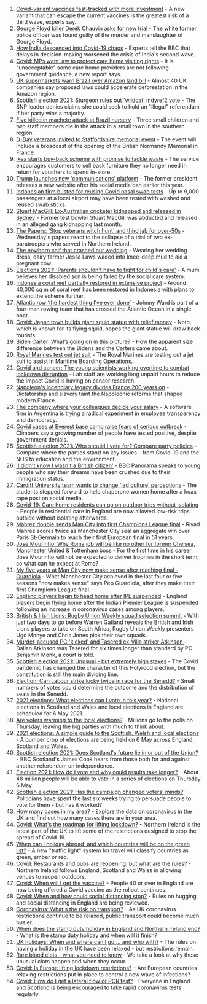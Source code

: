 1. [Covid-variant vaccines fast-tracked with more investment](https://www.bbc.co.uk/news/health-56984984) - A new variant that can escape the current vaccines is the greatest risk of a third wave, experts say.
2. [George Floyd killer Derek Chauvin asks for new trial](https://www.bbc.co.uk/news/world-us-canada-56989757) - The white former police officer was found guilty of the murder and manslaughter of George Floyd.
3. [How India descended into Covid-19 chaos](https://www.bbc.co.uk/news/world-asia-india-56977653) - Experts tell the BBC that delays in decision-making worsened the crisis of India's second wave.
4. [Covid: MPs want law to protect care home visiting rights](https://www.bbc.co.uk/news/uk-56989049) - It is "unacceptable" some care home providers are not following government guidance, a new report says.
5. [UK supermarkets warn Brazil over Amazon land bill](https://www.bbc.co.uk/news/uk-56989711) - Almost 40 UK companies say proposed laws could accelerate deforestation in the Amazon region.
6. [Scottish election 2021: Sturgeon rules out 'wildcat' indyref2 vote](https://www.bbc.co.uk/news/uk-scotland-scotland-politics-56988320) - The SNP leader denies claims she could seek to hold an "illegal" referendum if her party wins a majority.
7. [Five killed in machete attack at Brazil nursery](https://www.bbc.co.uk/news/world-latin-america-56983868) - Three small children and two staff members die in the attack in a small town in the southern region.
8. [D-Day veterans invited to Staffordshire memorial event](https://www.bbc.co.uk/news/uk-england-stoke-staffordshire-56986895) - The event will include a broadcast of the opening of the British Normandy Memorial in France.
9. [Ikea starts buy-back scheme with promise to tackle waste](https://www.bbc.co.uk/news/business-56981636) - The service encourages customers to sell back furniture they no longer need in return for vouchers to spend in-store.
10. [Trump launches new 'communications' platform](https://www.bbc.co.uk/news/technology-56989500) - The former president releases a new website after his social media ban earlier this year.
11. [Indonesian firm busted for reusing Covid nasal swab tests](https://www.bbc.co.uk/news/world-asia-56990253) - Up to 9,000 passengers at a local airport may have been tested with washed and reused swab sticks.
12. [Stuart MacGill: Ex-Australian cricketer kidnapped and released in Sydney](https://www.bbc.co.uk/news/world-australia-56989931) - Former test bowler Stuart MacGill was abducted and released in an alleged gang kidnapping last month.
13. [The Papers: 'Stop veterans witch hunt' and third jab for over-50s](https://www.bbc.co.uk/news/blogs-the-papers-56989031) - Wednesday's papers react to the collapse of a trial of two ex-paratroopers who served in Northern Ireland.
14. [The newborn calf that crashed our wedding](https://www.bbc.co.uk/news/world-australia-56976291) - Wearing her wedding dress, dairy farmer Jessa Laws waded into knee-deep mud to aid a pregnant cow.
15. [Elections 2021: 'Parents shouldn't have to fight for child's care'](https://www.bbc.co.uk/news/uk-england-nottinghamshire-56931993) - A mum believes her disabled son is being failed by the social care system.
16. [Indonesia coral reef partially restored in extensive project](https://www.bbc.co.uk/news/science-environment-56985594) - Around 40,000 sq m of coral reef has been restored in Indonesia with plans to extend the scheme further.
17. [Atlantic row ‘the hardest thing I’ve ever done’](https://www.bbc.co.uk/news/uk-northern-ireland-56929679) - Johnny Ward is part of a four-man rowing team that has crossed the Atlantic Ocean in a single boat.
18. [Covid: Japan town builds giant squid statue with relief money](https://www.bbc.co.uk/news/world-europe-56978075) - Noto, which is known for its flying squid, hopes the giant statue will draw back tourists.
19. [Biden Carter: What’s going on in this picture?](https://www.bbc.co.uk/news/world-us-canada-56988360) - How the apparent size difference between the Bidens and the Carters came about.
20. [Royal Marines test out jet suit](https://www.bbc.co.uk/news/uk-56979994) - The Royal Marines are testing out a jet suit to assist in Maritime Boarding Operations.
21. [Covid and cancer: The young scientists working overtime to combat lockdown disruption](https://www.bbc.co.uk/news/newsbeat-56821532) - Lab staff are working long unpaid hours to reduce the impact Covid is having on cancer research.
22. [Napoleon's incendiary legacy divides France 200 years on](https://www.bbc.co.uk/news/world-europe-56977769) - Dictatorship and slavery taint the Napoleonic reforms that shaped modern France.
23. [The company where your colleagues decide your salary](https://www.bbc.co.uk/news/business-56915767) - A software firm in Argentina is trying a radical experiment in employee transparency and democracy.
24. [Covid cases at Everest base camp raise fears of serious outbreak](https://www.bbc.co.uk/news/world-asia-56984320) - Climbers say a growing number of people have tested positive, despite government denials.
25. [Scottish election 2021: Who should I vote for? Compare party policies](https://www.bbc.co.uk/news/uk-scotland-scotland-politics-56510773) - Compare where the parties stand on key issues - from Covid-19 and the NHS to education and the environment.
26. ['I didn't know I wasn't a British citizen'](https://www.bbc.co.uk/news/uk-56984268) - BBC Panorama speaks to young people who say their dreams have been crushed due to their immigration status.
27. [Cardiff University team wants to change 'lad culture' perceptions](https://www.bbc.co.uk/news/uk-wales-56933984) - The students stepped forward to help chaperone women home after a hoax rape post on social media.
28. [Covid-19: Care home residents can go on outdoor trips without isolating](https://www.bbc.co.uk/news/uk-56977779) - People in residential care in England are now allowed low-risk trips outside without isolating afterwards.
29. [Mahrez double sends Man City into first Champions League final](https://www.bbc.co.uk/sport/football/56973031) - Riyad Mahrez scores twice as Manchester City seal an aggregate win over Paris St-Germain to reach their first European final in 51 years.
30. [Jose Mourinho: Why Roma job will be like no other for former Chelsea, Manchester United & Tottenham boss](https://www.bbc.co.uk/sport/football/56985925) - For the first time in his career Jose Mourinho will not be expected to deliver trophies in the short term, so what can he expect at Roma?
31. [My five years at Man City now make sense after reaching final - Guardiola](https://www.bbc.co.uk/sport/football/56987840) - What Manchester City achieved in the last four or five seasons "now makes sense" says Pep Guardiola, after they make their first Champions League final.
32. [England players begin to head home after IPL suspended](https://www.bbc.co.uk/sport/cricket/56988015) - England players begin flying home after the Indian Premier League is suspended following an increase in coronavirus cases among players.
33. [British & Irish Lions: Rugby Union Weekly squad selection summit](https://www.bbc.co.uk/sport/rugby-union/56983845) - With just two days to go before Warren Gatland reveals the British and Irish Lions players to take on South Africa, Rugby Union Weekly presenters Ugo Monye and Chris Jones pick their own squads.
34. [Murder-accused PC 'kicked' and Tasered ex-Villa striker Atkinson ](https://www.bbc.co.uk/news/uk-england-shropshire-56979521) - Dalian Atkinson was Tasered for six times longer than standard by PC Benjamin Monk, a court is told.
35. [Scottish election 2021: Unusual - but extremely high stakes](https://www.bbc.co.uk/news/uk-scotland-scotland-politics-56969887) - The Covid pandemic has changed the character of this Holyrood election, but the constitution is still the main dividing line.
36. [Election: Can Labour strike lucky twice in race for the Senedd?](https://www.bbc.co.uk/news/uk-wales-56981430) - Small numbers of votes could determine the outcome and the distribution of seats in the Senedd.
37. [2021 elections: What elections can I vote in this year?](https://www.bbc.co.uk/news/56129210) - National elections in Scotland and Wales and local elections in England are scheduled for 6 May 2021.
38. [Are voters warming to the local elections?](https://www.bbc.co.uk/news/uk-politics-56987265) - Millions go to the polls on Thursday, leaving the big parties with much to think about.
39. [2021 elections: A simple guide to the Scottish, Welsh and local elections](https://www.bbc.co.uk/news/uk-politics-56286643) - A bumper crop of elections are being held on 6 May across England, Scotland and Wales.
40. [Scottish election 2021: Does Scotland's future lie in or out of the Union?](https://www.bbc.co.uk/news/uk-scotland-56970549) - BBC Scotland's James Cook hears from those both for and against another referendum on independence.
41. [Election 2021: How do I vote and why could results take longer?](https://www.bbc.co.uk/news/uk-politics-56581106) - About 48 million people will be able to vote in a series of elections on Thursday 6 May.
42. [Scottish election 2021: Has the campaign changed voters' minds?](https://www.bbc.co.uk/news/uk-scotland-scotland-politics-56969880) - Politicians have spent the last six weeks trying to persuade people to vote for them - but has it worked?
43. [How many cases in my area?](https://www.bbc.co.uk/news/uk-51768274) - Explore the data on coronavirus in the UK and find out how many cases there are in your area.
44. [Covid: What's the roadmap for lifting lockdown?](https://www.bbc.co.uk/news/explainers-52530518) - Northern Ireland is the latest part of the UK to lift some of the restrictions designed to stop the spread of Covid-19.
45. [When can I holiday abroad, and which countries will be on the green list?](https://www.bbc.co.uk/news/explainers-52544307) - A new "traffic light" system for travel will classify countries as green, amber or red.
46. [Covid: Restaurants and pubs are reopening, but what are the rules?](https://www.bbc.co.uk/news/business-52977388) - Northern Ireland follows England, Scotland and Wales in allowing venues to reopen outdoors.
47. [Covid: When will I get the vaccine?](https://www.bbc.co.uk/news/health-55045639) - People 40 or over in England are now being offered a Covid vaccine as the rollout continues.
48. [Covid: When and how could social distancing stop?](https://www.bbc.co.uk/news/uk-51506729) - Rules on hugging and social distancing in England are being reviewed.
49. [Coronavirus: What's the risk on transport?](https://www.bbc.co.uk/news/health-51736185) - As UK coronavirus restrictions continue to be relaxed, public transport could become much busier.
50. [When does the stamp duty holiday in England and Northern Ireland end?](https://www.bbc.co.uk/news/business-53319433) - What is the stamp duty holiday and when will it finish?
51. [UK holidays: When and where can I go.... and who with?](https://www.bbc.co.uk/news/explainers-52646738) - The rules on having a holiday in the UK have been relaxed - but restrictions remain.
52. [Rare blood clots - what you need to know](https://www.bbc.co.uk/news/health-56674796) - We take a look at why these unusual clots happen and when they occur.
53. [Covid: Is Europe lifting lockdown restrictions?](https://www.bbc.co.uk/news/explainers-53640249) - Are European countries relaxing restrictions put in place to control a new wave of infections?
54. [Covid: How do I get a lateral flow or PCR test?](https://www.bbc.co.uk/news/health-51943612) - Everyone in England and Scotland is being encouraged to take rapid coronavirus tests regularly.
